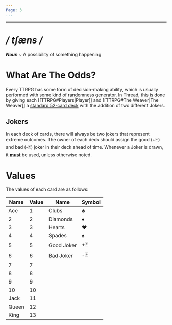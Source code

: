 ```yaml
---
Page: 3
...
```

---
# */ tʃæns /*
***Noun*** ~ A possibility of something happening
# What Are The Odds?
Every TTRPG has some form of decision-making ability, which is usually performed with some kind of randomness generator. In Thread, this is done by giving each [[TTRPG#Players|Player]] and [[TTRPG#The Weaver|The Weaver]] a [standard 52-card deck](https://en.wikipedia.org/wiki/Standard_52-card_deck) with the addition of two different Jokers.
## Jokers
In each deck of cards, there will always be two jokers that represent extreme outcomes. The owner of each deck should assign the good (+🃏) and bad (-🃏) joker in their deck ahead of time.
Whenever a Joker is drawn, it <b><u>must</u></b> be used, unless otherwise noted.
# Values
The values of each card are as follows:

| Name  | Value | Name       | Symbol |
| ----- | ----- | ---------- | ------ |
| Ace   | 1     | Clubs      | ♣      |
| 2     | 2     | Diamonds   | ♦      |
| 3     | 3     | Hearts     | ♥      |
| 4     | 4     | Spades     | ♠      |
| 5     | 5     | Good Joker | +🃏    |
| 6     | 6     | Bad Joker  | -🃏    |
| 7     | 7     |            |        |
| 8     | 8     |            |        |
| 9     | 9     |            |        |
| 10    | 10    |            |        |
| Jack  | 11    |            |        |
| Queen | 12    |            |        |
| King  | 13    |            |        |
